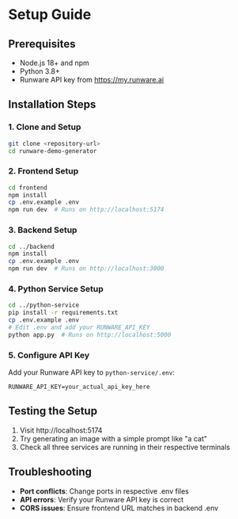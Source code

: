 # Setup Guide

## Prerequisites

- Node.js 18+ and npm
- Python 3.8+
- Runware API key from https://my.runware.ai

## Installation Steps

### 1. Clone and Setup
```bash
git clone <repository-url>
cd runware-demo-generator
```

### 2. Frontend Setup
```bash
cd frontend
npm install
cp .env.example .env
npm run dev  # Runs on http://localhost:5174
```

### 3. Backend Setup
```bash
cd ../backend
npm install
cp .env.example .env
npm run dev  # Runs on http://localhost:3000
```

### 4. Python Service Setup
```bash
cd ../python-service
pip install -r requirements.txt
cp .env.example .env
# Edit .env and add your RUNWARE_API_KEY
python app.py  # Runs on http://localhost:5000
```

### 5. Configure API Key
Add your Runware API key to `python-service/.env`:
```
RUNWARE_API_KEY=your_actual_api_key_here
```

## Testing the Setup

1. Visit http://localhost:5174
2. Try generating an image with a simple prompt like "a cat"
3. Check all three services are running in their respective terminals

## Troubleshooting

- **Port conflicts**: Change ports in respective .env files
- **API errors**: Verify your Runware API key is correct
- **CORS issues**: Ensure frontend URL matches in backend .env